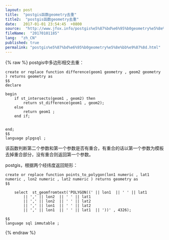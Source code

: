 ```yaml
---
layout: post
title:  "postgis函数geometry去重"
title2:  "postgis函数geometry去重"
date:   2017-01-01 23:54:45  +0800
source:  "http://www.jfox.info/postgis%e5%87%bd%e6%95%b0geometry%e5%8e%bb%e9%87%8d.html"
fileName:  "20170101185"
lang:  "zh_CN"
published: true
permalink: "postgis%e5%87%bd%e6%95%b0geometry%e5%8e%bb%e9%87%8d.html"
---
```

{% raw %}
postgis中多边形相交去重：

    create or replace function difference(geom1 geometry , geom2 geometry ) returns geometry as
    $$
    declare
    
    begin
    	if st_intersects(geom1 , geom2) then
    		return st_difference(geom1 , geom2);
    	else
    		return geom1 ;
    	end if;
    
    
    end;
    $$
    language plpgsql ;

该函数判断第二个参数和第一个参数是否有重合，有重合的话以第一个参数为模板去掉重合部分，没有重合则返回第一个参数。

postgis，根据两个经纬度返回矩形：

    create or replace function points_to_polygon(lon1 numeric , lat1 numeric , lon2 numeric , lat2 numeric ) returns geometry as
    $$
    
    	select  st_geomfromtext('POLYGON((' || lon1  || ' ' || lat1
    		|| ',' || lon2  || ' ' || lat1
    		|| ',' || lon2  || ' ' || lat2
    		|| ',' || lon1  || ' ' || lat2
    		|| ',' || lon1  || ' ' || lat1  || '))' , 4326);
    
    $$
    language sql immutable ;
{% endraw %}

